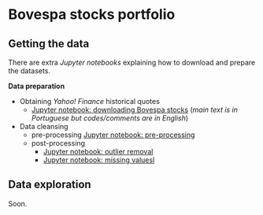 # Bovespa stocks portfolio


## Getting the data

There are extra *Jupyter notebooks* explaining how to download and prepare the datasets. 

**Data preparation**
 - Obtaining *Yahoo! Finance* historical quotes
   - [Jupyter notebook: downloading Bovespa stocks](./bovespa_stocks_download.ipynb) (*main text is in Portuguese but codes/comments are in English*)
 - Data cleansing
   - pre-processing [Jupyter notebook: pre-processing](./bovespa_stocks_download.ipynb)
   - post-processing
     - [Jupyter notebook: outlier removal](./bovespa_stocks_)
     - [Jupyter notebook: missing valuesl](./bovespa_stocks_)

## Data exploration

Soon.

















